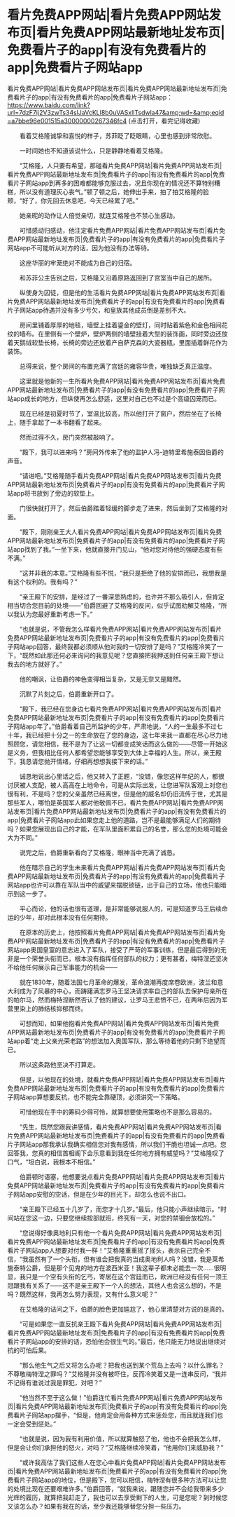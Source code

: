 # 看片免费APP网站|看片免费APP网站发布页|看片免费APP网站最新地址发布页|免费看片子的app|有没有免费看片的app|免费看片子网站app






看片免费APP网站|看片免费APP网站发布页|看片免费APP网站最新地址发布页|免费看片子的app|有没有免费看片的app|免费看片子网站app：https://www.baidu.com/link?url=7dzF7ij2V3zwTs34slJaVcKLl8b0uVASxllTsdwla47&amp;wd=&amp;eqid=a7bbe96e001515a30000000267346fc4 (点击打开，看完记得收藏)






　　看着艾格隆诚挚和喜悦的样子，苏菲眨了眨眼睛，心里也感到非常欣慰。

　　一时间她也不知道该说什么，只是静静地看着艾格隆。

　　“艾格隆，人只要有希望，那碰看片免费APP网站|看片免费APP网站发布页|看片免费APP网站最新地址发布页|免费看片子的app|有没有免费看片的app|免费看片子网站app到再多的困难都能够克服过去，况且你现在的情况还不算特别糟糕，所以没有道理灰心丧气。”顿了顿之后，她伸出手来，拍了拍艾格隆的脸颊，“好了，你先回去休息吧，今天已经累了吧。”

　　她亲昵的动作让人倍觉亲切，就连艾格隆也不禁心生感动。

　　可惜感动归感动，他注定看片免费APP网站|看片免费APP网站发布页|看片免费APP网站最新地址发布页|免费看片子的app|有没有免费看片的app|免费看片子网站app不可能听从对方的话，因为他没有办法等待。

　　这座华丽的牢笼绝对不能成为自己的归宿。

　　和苏菲公主告别之后，艾格隆又沿着原路返回到了宫室当中自己的居所。

　　纵使身为囚徒，但是他的生活看片免费APP网站|看片免费APP网站发布页|看片免费APP网站最新地址发布页|免费看片子的app|有没有免费看片的app|免费看片子网站app待遇并没有多少亏欠，和皇族其他成员倒是差别不大。

　　房间里铺着厚厚的地毯，墙壁上挂着鎏金的壁灯，同时贴着紫色和金色相间花纹的墙布。在里侧有一个壁炉，壁炉两侧的墙壁挂着大型的装饰画，同时旁边还放着天鹅绒软垫长椅，长椅的旁边还放着产自萨克森的大瓷器瓶，里面插着鲜花作为装饰。

　　总得来说，整个房间的布置充满了宫廷的雍容华贵，唯独缺乏真正温度。

　　这里就是他新的一生所看片免费APP网站|看片免费APP网站发布页|看片免费APP网站最新地址发布页|免费看片子的app|有没有免费看片的app|免费看片子网站app成长的地方，但纵使再怎么舒适，这里对自己也不过是个高级囚笼而已。

　　现在已经是初夏时节了，室温比较高，所以他打开了窗户，然后坐在了长椅上，随手拿起了一本书翻看了起来。

　　然而过得不久，房门突然被敲响了。

　　“殿下，我可以进来吗？”房间外传来了他的监护人冯-迪特里希施泰因伯爵的声音。

　　“请进吧。”艾格隆随手看片免费APP网站|看片免费APP网站发布页|看片免费APP网站最新地址发布页|免费看片子的app|有没有免费看片的app|免费看片子网站app将书放到了旁边的软垫上。

　　门很快就打开了，然后伯爵踏着轻缓的脚步走了进来，然后坐到了艾格隆的对面。

　　“殿下，刚刚亲王大人看片免费APP网站|看片免费APP网站发布页|看片免费APP网站最新地址发布页|免费看片子的app|有没有免费看片的app|免费看片子网站app找到了我。”一坐下来，他就直接开门见山，“他对您对待他的强硬态度有些不满。”

　　“这并非我的本意。”艾格隆有些不悦，“我只是拒绝了他的安排而已，我想我是有这个权利的。我有吗？”

　　“亲王殿下的安排，是经过了一番深思熟虑的，也许并不那么吸引人，但肯定相当切合您目前的处境——”伯爵回避了艾格隆的反问，似乎试图劝解艾格隆，“所以我认为您最好重新考虑一下。”

　　“也就是说，不管我怎么样看片免费APP网站|看片免费APP网站发布页|看片免费APP网站最新地址发布页|免费看片子的app|有没有免费看片的app|免费看片子网站app回答，最终我都必须顺从他对我的一切安排了是吗？”艾格隆冷笑了一下，“既然如此那还何必来询问的我意见呢？您直接把我押送到任何亲王殿下想让我去的地方就好了。”

　　他的嘲讽，让伯爵的神色变得相当复杂，又是无奈又是黯然。

　　沉默了片刻之后，伯爵重新开口了。

　　“殿下，我已经在您身边七看片免费APP网站|看片免费APP网站发布页|看片免费APP网站最新地址发布页|免费看片子的app|有没有免费看片的app|免费看片子网站app年了。”伯爵看着自己所监护的少年，严肃地说，“人的一生最多不过七十年，我已经把十分之一的生命放在了您的身边，这七年来我一直都在尽心尽力地照顾您，请您相信，我不是为了让这一切都变成笑话而这么做的——尽管一开始这是义务，但我相比任何人都希望您能够享受到大体上幸福的人生。所以，亲王殿下，我恳请您抛开情绪，仔细再想想我接下来的话。”

　　诚恳地说出心里话之后，他又转入了正题，“没错，像您这样年纪的人，都很讨厌被人支配，被人高高在上地命令，可是从实际出发，让您进军队客观上对您也很有利，不是吗？您的父亲虽然已经离世，但是他的威名却仍旧流传于世，尤其是那些军人，哪怕是英国军人都对他敬佩不已，看片免费APP网站|看片免费APP网站发布页|看片免费APP网站最新地址发布页|免费看片子的app|有没有免费看片的app|免费看片子网站app此如果您走上他的道路，岂不是最能够满足人们的期待吗？如果您展现出自己的才能，在军队里面积累自己的名誉，那么您的处境可能会大为不同。”

　　说完之后，伯爵重新看向了艾格隆，眼神当中充满了诚恳。

　　他在暗示自己的学生未来看片免费APP网站|看片免费APP网站发布页|看片免费APP网站最新地址发布页|免费看片子的app|有没有免费看片的app|免费看片子网站app也许可以靠在军队当中的威望来摆脱锁链，出于自己的立场，他也只能暗示到这一步了。

　　平心而论，他的话也很有道理，是非常能够说服人的，可是知道罗马王后续命运的少年，却对此根本没有任何期待。

　　在原本的历史上，他按照看片免费APP网站|看片免费APP网站发布页|看片免费APP网站最新地址发布页|免费看片子的app|有没有免费看片的app|免费看片子网站app奥国皇室的意志进入了军队，接受了严苛的军事训练，但是最后得到的无非是一个荣誉头衔而已，根本没有指挥任何部队的权力；更有甚者，梅特涅还坚决不给他任何展示自己军事能力的机会——

　　就在1830年，随着法国七月革命的爆发，革命浪潮再度席卷欧洲，波兰和意大利成为了风暴的中心，而踌躇满志罗马王坚决请求率自己的部队去保护母亲所在的帕尔马，然而梅特涅断然否认了他的建议，让罗马王悲愤不已，在两年后因为军营里染上的肺结核抑郁而终。

　　可想而知，如果他抱看片免费APP网站|看片免费APP网站发布页|看片免费APP网站最新地址发布页|免费看片子的app|有没有免费看片的app|免费看片子网站app着“走上父亲光荣老路”的想法加入奥国军队，那么等待着他的只剩下绝望而已。

　　所以这条路他坚决不打算走。

　　但是，以他现在的处境，就看片免费APP网站|看片免费APP网站发布页|看片免费APP网站最新地址发布页|免费看片子的app|有没有免费看片的app|免费看片子网站app算想要反抗，也不能完全靠硬顶，必须讲究一下策略。

　　可惜他现在手中的筹码少得可怜，就算想要使用策略也不是那么容易的。

　　“先生，既然您跟我讲感情，看片免费APP网站|看片免费APP网站发布页|看片免费APP网站最新地址发布页|免费看片子的app|有没有免费看片的app|免费看片子网站app那我承认我确实相信您对我有感情，所以我们干脆也坦诚一点吧。您回答我，您真的相信首相阁下会乐意看到我在任何地方拥有威望吗？”艾格隆叹了口气，“坦白说，我根本不相信。”

　　伯爵顿时语塞，他想要说点看片免费APP网站|看片免费APP网站发布页|看片免费APP网站最新地址发布页|免费看片子的app|有没有免费看片的app|免费看片子网站app安慰的空话，但是在少年的目光下，却怎么也说不出口。

　　“亲王殿下已经五十几岁了，而您才十几岁。”最后，他只能小声继续暗示。“时间站在您这一边，只要您继续按部就班，终究有一天，对您的禁锢会放松的。”

　　“您说得好像奥地利只有他一个看片免费APP网站|看片免费APP网站发布页|看片免费APP网站最新地址发布页|免费看片子的app|有没有免费看片的app|免费看片子网站app人想要对付我一样！”艾格隆重重摇了摇头，表示自己完全不信，“我虽然有了一个头衔，但有谁会把我真的当成奥地利人吗？没错，我是莱希施泰特公爵，但是那个见鬼的地方在波西米亚！我这辈子都未必能去一次……很明显，我只是一个空有头衔的乞丐，寄居在这个宫廷而已，欧洲已经没有任何一顶王冠跟我有关系了——这不是亲王殿下一个人的想法，其他人也会这么想的，不是吗？既然这样，我再怎么努力表现，又有什么意义呢？”

　　在艾格隆的诘问之下，伯爵的脸色更加尴尬了，他心里清楚对方说的是真的。

　　“可是如果您一直反抗亲王殿下看片免费APP网站|看片免费APP网站发布页|看片免费APP网站最新地址发布页|免费看片子的app|有没有免费看片的app|免费看片子网站app的安排的话，恐怕他会很生气的。”最后，他只能无力地说出继续对抗的可怕后果。

　　“那么他生气之后又将怎么办呢？把我也送到某个荒岛上去吗？以什么罪名？不尊敬梅特涅之罪吗？”艾格隆并没有被吓住，反而冷笑着又是一连串反问，“我并不记得有谁说过我是罪犯，对吧？”

　　“他当然不至于这么做！”伯爵连忙看片免费APP网站|看片免费APP网站发布页|看片免费APP网站最新地址发布页|免费看片子的app|有没有免费看片的app|免费看片子网站app摆手，“但是，他肯定会用各种方式来惩处您，而且就连我们也一定会受到惩处。”

　　“也就是说，因为我有利用价值，所以就算触怒了他，他也不会把我怎么样，但是会让你们承担他的怒火，对吗？”艾格隆继续冷笑着，“他用你们来威胁我？”

　　“或许我高估了我们这些人在您心中看片免费APP网站|看片免费APP网站发布页|看片免费APP网站最新地址发布页|免费看片子的app|有没有免费看片的app|免费看片子网站app的地位，但是殿下，您可以相信，梅特涅有很多种方法可以让您的处境比现在还要艰难许多。”伯爵回答，“就我来说，跟随您并不会给我带来多少光辉的履历，就算把我赶走了，我也可以去享受剩下的人生，可是您呢？到时候您又该怎么办？如果有我在的话，至少我还能够替您分担一些压力。
